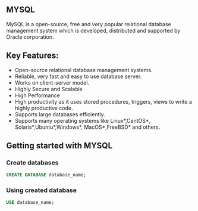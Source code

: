##  MYSQL

MySQL is a open-source, free and very popular relational database management system which is developed, distributed and supported by Oracle corporation.

## Key Features:
* Open-source relational database management systems.
* Reliable, very fast and easy to use database server.
* Works on client-server model.
* Highly Secure and Scalable
* High Performance
* High productivity as it uses stored procedures, triggers, views to write a highly productive code.
* Supports large databases efficiently.
* Supports many operating systems like Linux*,CentOS*, Solaris*,Ubuntu*,Windows*, MacOS*,FreeBSD* and others.

## Getting started with MYSQL

### Create databases 

```sql
CREATE DATABASE database_name;
```

### Using created database 

```sql
USE database_name;
```
 
